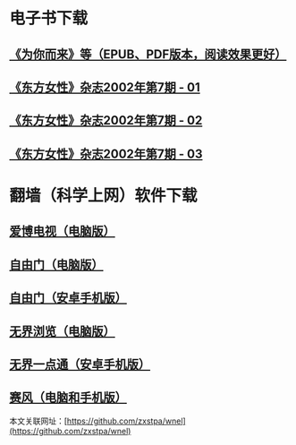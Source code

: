 # 电子书下载
## [**《为你而来》等（EPUB、PDF版本，阅读效果更好）**](https://github.com/zxstpa/wnel/files/4842019/wnel.zip)
## [**《东方女性》杂志2002年第7期 - 01**](https://github.com/zxstpa/wnel/files/4816977/DFNX-2002.7-01.zip)
## [**《东方女性》杂志2002年第7期 - 02**](https://github.com/zxstpa/wnel/files/4816982/DFNX-2002.7-02.zip)
## [**《东方女性》杂志2002年第7期 - 03**](https://github.com/zxstpa/wnel/files/4817007/DFNX-2002.7-03.zip)

# 翻墙（科学上网）软件下载
## [**爱博电视（电脑版）**](https://github.com/zxstpa/wnel/files/4812881/Green_iPPOTV.zip)
## [**自由门（电脑版）**](https://github.com/zxstpa/wnel/files/4841991/fg786p.zip)
## [**自由门（安卓手机版）**](https://github.com/zxstpa/wnel/files/4812824/fgma42.zip)
## [**无界浏览（电脑版）**](https://github.com/zxstpa/wnel/files/4812782/u.zip)
## [**无界一点通（安卓手机版）**](https://github.com/zxstpa/wnel/files/4812890/um.zip)
## [**赛风（电脑和手机版）**](https://s3.amazonaws.com/psiphon/web/mjr4-p23r-puwl/zh/download.html#direct)

本文关联网址：[https://github.com/zxstpa/wnel](https://github.com/zxstpa/wnel)
